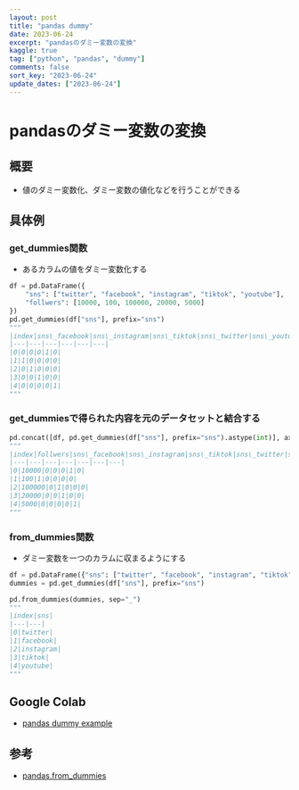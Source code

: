 ```yaml
---
layout: post
title: "pandas dummy" 
date: 2023-06-24
excerpt: "pandasのダミー変数の変換"
kaggle: true
tag: ["python", "pandas", "dummy"]
comments: false
sort_key: "2023-06-24"
update_dates: ["2023-06-24"]
---
```


# pandasのダミー変数の変換

## 概要
 - 値のダミー変数化、ダミー変数の値化などを行うことができる

## 具体例

### get_dummies関数
 - あるカラムの値をダミー変数化する

```python
df = pd.DataFrame({
    "sns": ["twitter", "facebook", "instagram", "tiktok", "youtube"],
    "follwers": [10000, 100, 100000, 20000, 5000]
})
pd.get_dummies(df["sns"], prefix="sns")
"""
|index|sns\_facebook|sns\_instagram|sns\_tiktok|sns\_twitter|sns\_youtube|
|---|---|---|---|---|---|
|0|0|0|0|1|0|
|1|1|0|0|0|0|
|2|0|1|0|0|0|
|3|0|0|1|0|0|
|4|0|0|0|0|1|
"""
```

### get_dummiesで得られた内容を元のデータセットと結合する

```python
pd.concat([df, pd.get_dummies(df["sns"], prefix="sns").astype(int)], axis=1).drop(columns=["sns"])
"""
|index|follwers|sns\_facebook|sns\_instagram|sns\_tiktok|sns\_twitter|sns\_youtube|
|---|---|---|---|---|---|---|
|0|10000|0|0|0|1|0|
|1|100|1|0|0|0|0|
|2|100000|0|1|0|0|0|
|3|20000|0|0|1|0|0|
|4|5000|0|0|0|0|1|
"""
```

### from_dummies関数
 - ダミー変数を一つのカラムに収まるようにする

```python
df = pd.DataFrame({"sns": ["twitter", "facebook", "instagram", "tiktok", "youtube"]})
dummies = pd.get_dummies(df["sns"], prefix="sns")

pd.from_dummies(dummies, sep="_")
"""
|index|sns|
|---|---|
|0|twitter|
|1|facebook|
|2|instagram|
|3|tiktok|
|4|youtube|
"""
```

## Google Colab
 - [pandas dummy example](https://colab.research.google.com/drive/1L6wnR8IgYnI_5v2Z1Uv3VpbB0bn2ZKd4?usp=sharing)

## 参考
 - [pandas.from_dummies](https://pandas.pydata.org/docs/reference/api/pandas.from_dummies.html#pandas.from_dummies)
